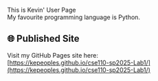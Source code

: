 This is Kevin' User Page  
My favourite programming language is Python.  
## 🌐 Published Site

Visit my GitHub Pages site here:    
[https://kepeoples.github.io/cse110-sp2025-Lab1/](https://kepeoples.github.io/cse110-sp2025-Lab1/)
